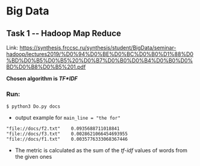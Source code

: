 # Big Data

## Task 1 -- Hadoop Map Reduce

Link: https://synthesis.frccsc.ru/synthesis/student/BigData/seminar-hadoop/lectures2019/%D0%94%D0%BE%D0%BC%D0%B0%D1%88%D0%BD%D0%B5%D0%B5%20%D0%B7%D0%B0%D0%B4%D0%B0%D0%BD%D0%B8%D0%B5%201.pdf

<strong>Chosen algorithm is <em>TF*IDF</em></strong>

### Run:
```
$ python3 Do.py docs
```
* output example for `main_line = "the for"`
```
"file://docs/f2.txt"	0.0935688711018841
"file://docs/f3.txt"	0.0028621066454693955
"file://docs/f1.txt"	0.0035776333068367446
```
* The metric is calculated as the sum of the <em>tf-idf</em> values of words from the given ones

